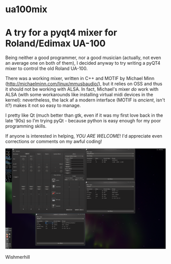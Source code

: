 ua100mix
========

A try for a pyqt4 mixer for Roland/Edimax UA-100
================================================

Being neither a good programmer, nor a good musician (actually, not even an average one on both of them), 
I decided anyway to try writing a pyQT4 mixer to control the old Roland UA-100.

There was a working mixer, written in C++ and MOTIF by Michael Minn (http://michaelminn.com/linux/mmusbaudio/), 
but it relies on OSS and thus it should not be working with ALSA. In fact, Michael's mixer *do* work with ALSA (with some workarounds like installing virtual midi devices in the kernel): nevertheless, the lack af a modern interface (MOTIF is *ancient*, isn't it?) makes it not so easy to manage.

I pretty like Qt (much better than gtk, even if it was my first love back in the late '90s) so I'm trying pyQt - because python is easy enough for my poor programming skills.

If anyone is interested in helping, *YOU ARE WELCOME*! I'd appreciate even corrections or comments on my 
awful coding!

![Just a sample screenshot...](/screenshots/ua-100_mix.png?raw=true "UA-100 Mixer at work")


Wishmerhill
